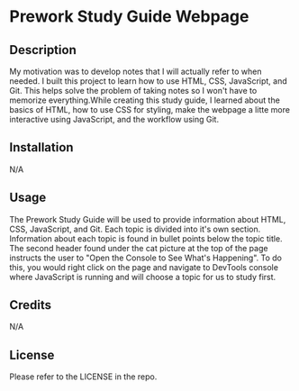 # Prework Study Guide Webpage

## Description

My motivation was to develop notes that I will actually refer to when needed. I built this project to learn how to use HTML, CSS, JavaScript, and Git. This helps solve the problem of taking notes so I won't have to memorize everything.While creating this study guide, I learned about the basics of HTML, how to use CSS for styling, make the webpage a litte more interactive using JavaScript, and the workflow using Git.  

## Installation

N/A

## Usage

The Prework Study Guide will be used to provide information about HTML, CSS, JavaScript, and Git. Each topic is divided into it's own section. Information about each topic is found in bullet points below the topic title. The second header found under the cat picture at the top of the page instructs the user to "Open the Console to See What's Happening". To do this, you would right click on the page and navigate to DevTools console where JavaScript is running and will choose a topic for us to study first.

## Credits

N/A

## License

Please refer to the LICENSE in the repo.
